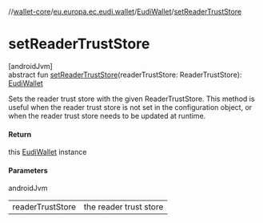 //[wallet-core](../../../index.md)/[eu.europa.ec.eudi.wallet](../index.md)/[EudiWallet](index.md)/[setReaderTrustStore](set-reader-trust-store.md)

# setReaderTrustStore

[androidJvm]\
abstract fun [setReaderTrustStore](set-reader-trust-store.md)(readerTrustStore:
ReaderTrustStore): [EudiWallet](index.md)

Sets the reader trust store with the given ReaderTrustStore. This method is useful when the reader
trust store is not set in the configuration object, or when the reader trust store needs to be
updated at runtime.

#### Return

this [EudiWallet](index.md) instance

#### Parameters

androidJvm

| | |
|---|---|
| readerTrustStore | the reader trust store |
